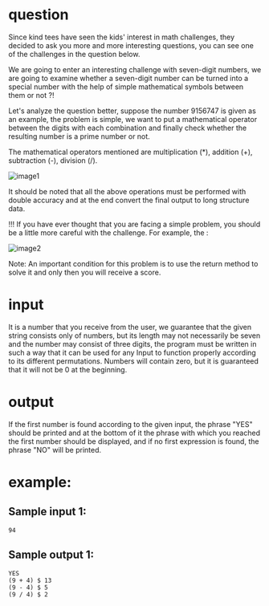 # question
Since kind tees have seen the kids' interest in math challenges, they decided to ask you more and more interesting questions, you can see one of the challenges in the question below.

We are going to enter an interesting challenge with seven-digit numbers, we are going to examine whether a seven-digit number can be turned into a special number with the help of simple mathematical symbols between them or not ?!

Let's analyze the question better, suppose the number 9156747 is given as an example, the problem is simple, we want to put a mathematical operator between the digits with each combination and finally check whether the resulting number is a prime number or not.

The mathematical operators mentioned are multiplication (*), addition (+), subtraction (-), division (/).

![image1](https://github.com/pouyaardehkhani/Advance-Programing-Course-Exercises-JAVA/blob/main/HW4%20-%20Math%20Challenge/image1.png)

It should be noted that all the above operations must be performed with double accuracy and at the end convert the final output to long structure data.

!!! If you have ever thought that you are facing a simple problem, you should be a little more careful with the challenge. For example, the :

![image2](https://github.com/pouyaardehkhani/Advance-Programing-Course-Exercises-JAVA/blob/main/HW4%20-%20Math%20Challenge/image2.png)

Note: An important condition for this problem is to use the return method to solve it and only then you will receive a score.

# input
It is a number that you receive from the user, we guarantee that the given string consists only of numbers, but its length may not necessarily be seven and the number may consist of three digits, the program must be written in such a way that it can be used for any Input to function properly according to its different permutations. Numbers will contain zero, but it is guaranteed that it will not be 0 at the beginning.
# output
If the first number is found according to the given input, the phrase "YES" should be printed and at the bottom of it the phrase with which you reached the first number should be displayed, and if no first expression is found, the phrase "NO" will be printed.
# example:

## Sample input 1:
```
94
```
## Sample output 1:
```
YES
(9 + 4) $ 13
(9 - 4) $ 5
(9 / 4) $ 2
```

